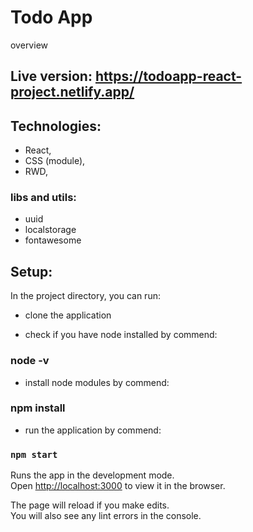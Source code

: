 # Todo App

overview

## Live version: https://todoapp-react-project.netlify.app/

## Technologies:

- React,
- CSS (module),
- RWD,

### libs and utils:

- uuid
- localstorage
- fontawesome

## Setup:

In the project directory, you can run:

- clone the application

- check if you have node installed by commend:

### node -v

- install node modules by commend:

### npm install

- run the application by commend:

### `npm start`

Runs the app in the development mode.\
Open [http://localhost:3000](http://localhost:3000) to view it in the browser.

The page will reload if you make edits.\
You will also see any lint errors in the console.
